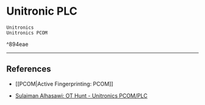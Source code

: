 # Unitronic PLC

```
Unitronics
Unitronics PCOM
```

^894eae

---
## References

- [[PCOM|Active Fingerprinting: PCOM]]

- [Sulaiman Alhasawi: OT Hunt - Unitronics PCOM/PLC](https://alhasawi.medium.com/ot-hunt-unitronics-pcom-plc-f1b39b2e118c)